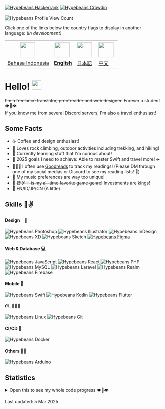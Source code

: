 [![Hypebeans Hackerrank](https://img.shields.io/badge/HackerRank-00EA64?style=for-the-badge&logo=hackerrank&logoColor=white)](https://hackerrank.com/profile/hypebeans)
[![Hypebeans Crowdin](https://img.shields.io/badge/Crowdin-2E3340?style=for-the-badge&logo=crowdin&logoColor=white)](https://crowdin.com/profile/hypebeans)
<br><br>
![Hypebeans Profile View Count](https://komarev.com/ghpvc/?username=hypebeans&style=flat-square&color=lightgrey)

Click one of the links below the country flags to display in another language: *(In development)* <br>
<table>
<tr>
  <th>
    <img style="margin-right: 5px;" src="https://github.com/hypebeans/hypebeans/assets/24372255/c019f3bf-1a8a-47c8-be6e-40eaed34408f" height="48" />
  </th>
  <th>
    <img style="margin-right: 5px;" src="https://github.com/hypebeans/hypebeans/assets/24372255/047289ef-c856-4c41-9a0e-223e1988b4a8" height="48" />
  </th>
  <th>
    <img style="margin-right: 5px;" src="https://github.com/hypebeans/hypebeans/assets/24372255/29aa007b-e0eb-4c26-99af-26276665856c" height="48" />
  </th>
  <th>
    <img style="margin-right: 5px;" src="https://github.com/hypebeans/hypebeans/assets/24372255/677ffca1-4350-4e51-8465-f39a79127f8c" height="48" />
  </th>
  <!-- <th>
    <img style="margin-right: 5px;" src="https://github.com/hypebeans/hypebeans/assets/24372255/64477e36-fafd-4163-a1c8-620988b4bcf4" height="48" />
  </th> -->
</tr>
<tr>
  <td>
    <a href="https://github.com/hypebeans/hypebeans/blob/main/README-ID.md">Bahasa Indonesia</a>
  </td>
  <td>
    <a href="https://github.com/hypebeans/hypebeans"><b>English</b></a>
  </td>
  <td>
    <a href="https://github.com/hypebeans/hypebeans/blob/main/README-JP.md">日本語</a>
  </td>
  <td>
    <a href="https://github.com/hypebeans/hypebeans/blob/main/README-CN.md">中文</a>
  </td>
  <!-- <td>
    <a href="https://github.com/hypebeans/hypebeans/blob/main/README-DE.md">Deutsch</a>
  </td> -->
</tr>
</table>

# Hello! <img src="https://raw.githubusercontent.com/MartinHeinz/MartinHeinz/master/wave.gif" width="30px">

~~I'm a freelance translator, proofreader and web designer.~~ Forever a student 👁👄👁<br>
If you know me from several Discord servers, I'm also a travel enthusiast!<br>

## Some Facts
- ☕️   Coffee and design enthusiast!
- 🧗  Loves rock climbing, outdoor activities including trekking, and hiking!
- 🌱  Currently learning stuff that I'm curious about!
- 💪  2025 goals I need to achieve: Able to master Swift and travel more! ✈️
- 👨🏻‍💻  I often use [Goodreads](https://goodreads.com) to track my readings! (Please DM through one of my social medias or Discord to see my reading lists! 🥰)
- 🎵  My music preferences are way too unique!
- 👑  ~~音ゲー is my all-time favorite game genre!~~ Investments are kings!
- 👄 EN/ID/JP/CN (A little)

## Skills 🐸✌️

#### Design　📝
![Hypebeans Photoshop](https://img.shields.io/badge/Adobe%20Photoshop-31A8FF?logo=adobephotoshop&logoColor=fff&style=for-the-badge)
![Hypebeans Illustrator](https://img.shields.io/badge/Adobe%20Illustrator-FF9A00?style=for-the-badge&logo=adobeillustrator&logoColor=fff)
![Hypebeans InDesign](https://img.shields.io/badge/Adobe%20InDesign-FF3366?style=for-the-badge&logo=adobeindesign&logoColor=fff)
![Hypebeans XD](https://img.shields.io/badge/Adobe%20XD-FF61F6?style=for-the-badge&logo=adobexd&logoColor=fff)
![Hypebeans Sketch](https://img.shields.io/badge/Sketch-F7B500?style=for-the-badge&logo=sketch&logoColor=fff)
[![Hypebeans Figma](https://img.shields.io/badge/Figma-F24E1E?style=for-the-badge&logo=figma&logoColor=fff)](https://www.figma.com/@hypebeans)

#### Web & Database 💻
![Hypebeans JavaScript](https://img.shields.io/badge/JavaScript-F7DF1E?style=for-the-badge&logo=javascript&logoColor=fff)
![Hypebeans React](https://img.shields.io/badge/React-61DAFB?style=for-the-badge&logo=react&logoColor=fff)
![Hypebeans PHP](https://img.shields.io/badge/PHP-777BB4?style=for-the-badge&logo=php&logoColor=fff)
![Hypebeans MySQL](https://img.shields.io/badge/MySQl-4479A1?style=for-the-badge&logo=mysql&logoColor=fff)
![Hypebeans Laravel](https://img.shields.io/badge/Laravel-FF2D20?style=for-the-badge&logo=laravel&logoColor=fff)
![Hypebeans Realm](https://img.shields.io/badge/Realm-39477F?style=for-the-badge&logo=realm&logoColor=fff)
![Hypebeans Firebase](https://img.shields.io/badge/Firebase-FFCA28?style=for-the-badge&logo=firebase&logoColor=fff)

#### Mobile 📱
![Hypebeans Swift](https://img.shields.io/badge/Swift-F05138?style=for-the-badge&logo=swift&logoColor=fff)
![Hypebeans Kotlin](https://img.shields.io/badge/Kotlin-7F52FF?style=for-the-badge&logo=kotlin&logoColor=fff)
![Hypebeans Flutter](https://img.shields.io/badge/Flutter-02569B?style=for-the-badge&logo=flutter&logoColor=fff)

#### CL 🧑🏻‍💻
![Hypebeans Linux](https://img.shields.io/badge/Linux-FCC624?style=for-the-badge&logo=linux&logoColor=fff)
![Hypebeans Git](https://img.shields.io/badge/Git-F05032?style=for-the-badge&logo=git&logoColor=fff)

#### CI/CD 🏁
![Hypebeans Docker](https://img.shields.io/badge/Docker-2496ED?style=for-the-badge&logo=docker&logoColor=fff)

#### Others 👦🏻
![Hypebeans Arduino](https://img.shields.io/badge/Arduino-00878F?style=for-the-badge&logo=arduino&logoColor=fff)

## Statistics
<details>
<summary>Open this to see my whole code progress 👁👄👁</summary>
<a href="https://github.com/hypebeans">
<img align="center" src="https://github-readme-stats.vercel.app/api?username=hypebeans&show_icons=true&text_color=fdfdfd&icon_color=fdfdfd&bg_color=191919&hide_title=true" alt="github stats for hypebeans" />
</a>
<a href="https://github.com/hypebeans">
<img align="center" src="https://github-readme-stats.vercel.app/api/top-langs/?username=hypebeans&hide=java,html&&text_color=fdfdfd&icon_color=fdfdfd&bg_color=191919&hide_title=true" alt="github repository stats for hypebeans" />
</a>
<a href="https://github.com/hypebeans">
  <img src="https://github-profile-trophy.vercel.app/?username=hypebeans" alt="github trophy stats for hypebeans">
</a>
</details>

<italic>Last updated: 5 Mar 2025</italic>
